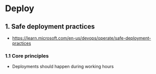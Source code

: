 # Deploy

## 1. Safe deployment practices

- https://learn.microsoft.com/en-us/devops/operate/safe-deployment-practices


### 1.1 Core principles

- Deployments should happen during working hours

